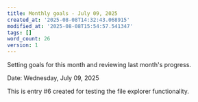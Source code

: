 ```yaml
---
title: Monthly goals - July 09, 2025
created_at: '2025-08-08T14:32:43.068915'
modified_at: '2025-08-08T15:54:57.541347'
tags: []
word_count: 26
version: 1
---
```


Setting goals for this month and reviewing last month's progress.

Date: Wednesday, July 09, 2025

This is entry #6 created for testing the file explorer functionality.